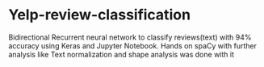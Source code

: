 # Yelp-review-classification
Bidirectional Recurrent neural network to classify reviews(text) with 94% accuracy using Keras and Jupyter Notebook. Hands on spaCy with further analysis like Text normalization and shape analysis was done with it

